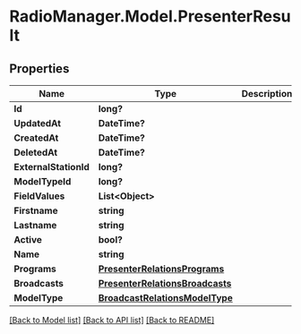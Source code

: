 # RadioManager.Model.PresenterResult
## Properties

Name | Type | Description | Notes
------------ | ------------- | ------------- | -------------
**Id** | **long?** |  | 
**UpdatedAt** | **DateTime?** |  | 
**CreatedAt** | **DateTime?** |  | 
**DeletedAt** | **DateTime?** |  | 
**ExternalStationId** | **long?** |  | [optional] 
**ModelTypeId** | **long?** |  | 
**FieldValues** | **List&lt;Object&gt;** |  | [optional] 
**Firstname** | **string** |  | [optional] 
**Lastname** | **string** |  | [optional] 
**Active** | **bool?** |  | [optional] 
**Name** | **string** |  | [optional] 
**Programs** | [**PresenterRelationsPrograms**](PresenterRelationsPrograms.md) |  | [optional] 
**Broadcasts** | [**PresenterRelationsBroadcasts**](PresenterRelationsBroadcasts.md) |  | [optional] 
**ModelType** | [**BroadcastRelationsModelType**](BroadcastRelationsModelType.md) |  | [optional] 

[[Back to Model list]](../README.md#documentation-for-models) [[Back to API list]](../README.md#documentation-for-api-endpoints) [[Back to README]](../README.md)

